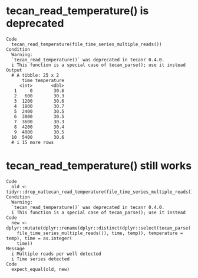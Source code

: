 # tecan_read_temperature() is deprecated

    Code
      tecan_read_temperature(file_time_series_multiple_reads())
    Condition
      Warning:
      `tecan_read_temperature()` was deprecated in tecanr 0.4.0.
      i This function is a special case of tecan_parse(); use it instead
    Output
      # A tibble: 25 x 2
          time temperature
         <int>       <dbl>
       1     0        30.6
       2   600        30.3
       3  1200        30.6
       4  1800        30.7
       5  2400        30.5
       6  3000        30.5
       7  3600        30.3
       8  4200        30.4
       9  4800        30.5
      10  5400        30.6
      # i 15 more rows

# tecan_read_temperature() still works

    Code
      old <- tidyr::drop_na(tecan_read_temperature(file_time_series_multiple_reads()))
    Condition
      Warning:
      `tecan_read_temperature()` was deprecated in tecanr 0.4.0.
      i This function is a special case of tecan_parse(); use it instead
    Code
      new <- dplyr::mutate(dplyr::rename(dplyr::distinct(dplyr::select(tecan_parse(
        file_time_series_multiple_reads()), time, temp)), temperature = temp), time = as.integer(
        time))
    Message
      i Multiple reads per well detected
      i Time series detected
    Code
      expect_equal(old, new)

